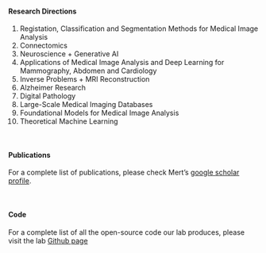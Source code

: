 #### Research Directions

1. Registation, Classification and Segmentation Methods for Medical Image Analysis
2. Connectomics
3. Neuroscience + Generative AI
4. Applications of Medical Image Analysis and Deep Learning for Mammography, Abdomen and Cardiology
5. Inverse Problems + MRI Reconstruction
6. Alzheimer Research
7. Digital Pathology
8. Large-Scale Medical Imaging Databases
9. Foundational Models for Medical Image Analysis
10. Theoretical Machine Learning

<br>

#### Publications

For a complete list of publications, please check Mert’s [google scholar profile](https://scholar.google.com/citations?hl=en&user=Pig-I4QAAAAJ).

<br>

#### Code

For a complete list of all the open-source code our lab produces, please visit the lab [Github page](https://github.com/sabunculab)
